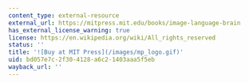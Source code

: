 ```yaml
---
content_type: external-resource
external_url: https://mitpress.mit.edu/books/image-language-brain
has_external_license_warning: true
license: https://en.wikipedia.org/wiki/All_rights_reserved
status: ''
title: '![Buy at MIT Press](/images/mp_logo.gif)'
uid: bd057e7c-2f30-4128-a6c2-1403aaa5f5eb
wayback_url: ''
---
```

